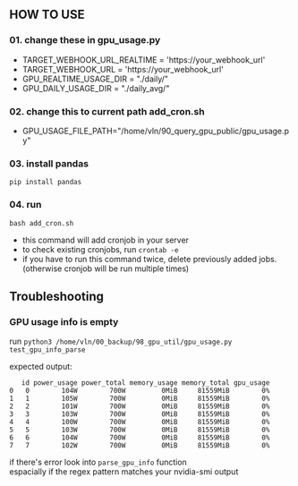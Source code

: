 ## HOW TO USE

### 01. change these in gpu_usage.py
* TARGET_WEBHOOK_URL_REALTIME = 'https://your_webhook_url'
* TARGET_WEBHOOK_URL = 'https://your_webhook_url'
* GPU_REALTIME_USAGE_DIR = "./daily/"
* GPU_DAILY_USAGE_DIR = "./daily_avg/"

### 02. change this to current path add_cron.sh
* GPU_USAGE_FILE_PATH="/home/vln/90_query_gpu_public/gpu_usage.py"

### 03. install pandas
```pip install pandas```

### 04. run 
```bash add_cron.sh```
- this command will add cronjob in your server
- to check existing cronjobs, run ```crontab -e```
- if you have to run this command twice, delete previously added jobs. (otherwise cronjob will be run multiple times)

## Troubleshooting

### GPU usage info is empty
run ```python3 /home/vln/00_backup/98_gpu_util/gpu_usage.py test_gpu_info_parse```

expected output:
```
   id power_usage power_total memory_usage memory_total gpu_usage
0   0        104W        700W         0MiB     81559MiB        0%
1   1        105W        700W         0MiB     81559MiB        0%
2   2        101W        700W         0MiB     81559MiB        0%
3   3        103W        700W         0MiB     81559MiB        0%
4   4        100W        700W         0MiB     81559MiB        0%
5   5        103W        700W         0MiB     81559MiB        0%
6   6        104W        700W         0MiB     81559MiB        0%
7   7        102W        700W         0MiB     81559MiB        0%

```

if there's error look into `parse_gpu_info` function <br>espacially if the regex pattern matches your nvidia-smi output</br>